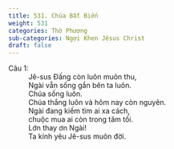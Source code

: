 ```yaml
---
title: 531. Chúa Bất Biến
weight: 531
categories: Thờ Phượng
sub-categories: Ngợi Khen Jêsus Christ
draft: false
---
```

<dl><dt>Câu 1:</dt><dd data-verse="1">Jê-sus Đấng còn luôn muôn thu, <br/>Ngài vẫn sống gần bên ta luôn. <br/>Chúa sống luôn. <br/>Chúa thắng luôn và hôm nay còn nguyên. <br/>Ngài đang kiếm tìm ai xa cách, <br/>chuộc mua ai còn trong tăm tối. <br/>Lớn thay ơn Ngài! <br/>Ta kính yêu Jê-sus muôn đời. </dd></dl>